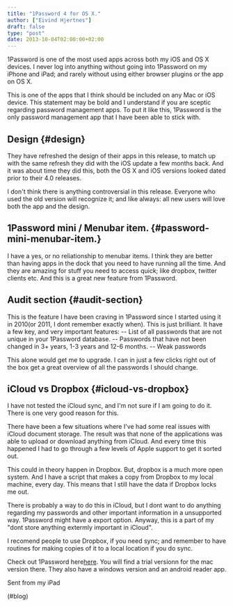```yaml
---
title: "1Password 4 for OS X."
author: ["Eivind Hjertnes"]
draft: false
type: "post"
date: 2013-10-04T02:00:00+02:00
---
```


1Password is one of the most used apps across both my iOS and OS X
devices. I never log into anything without going into 1Password on my
iPhone and iPad; and rarely without using either browser plugins or the
app on OS X.

This is one of the apps that I think should be included on any Mac or
iOS device. This statement may be bold and I understand if you are
sceptic regarding password management apps. To put it like this,
1Password is the only password management app that I have been able to
stick with.


## Design {#design}

They have refreshed the design of their apps in this release, to match
up with the same refresh they did with the iOS update a few months back.
And it was about time they did this, both the OS X and iOS versions
looked dated prior to their 4.0 releases.

I don't think there is anything controversial in this release. Everyone
who used the old version will recognize it; and like always: all new
users will love both the app and the design.


## 1Password mini / Menubar item. {#password-mini-menubar-item.}

I have a yes, or no reliationship to menubar items. I think they are
better than having apps in the dock that you need to have running all
the time. And they are amazing for stuff you need to access quick; like
dropbox, twitter clients etc. And this is a great new feature from
1Password.


## Audit section {#audit-section}

This is the feature I have been craving in 1Password since I started
using it in 2010(or 2011, I dont remember exactly when). This is just
brilliant. It have a few key, and very important features: -- List of
all passwords that are not unique in your 1Password database. --
Passwords that have not been changed in 3+ years, 1-3 years and 12-6
months. -- Weak passwords

This alone would get me to upgrade. I can in just a few clicks right out
of the box get a great overview of all the passwords I should change.


## iCloud vs Dropbox {#icloud-vs-dropbox}

I have not tested the iCloud sync, and I'm not sure if I am going to do
it. There is one very good reason for this.

There have been a few situations where I've had some real issues with
iCloud document storage. The result was that none of the applications
was able to upload or download anything from iCloud. And every time this
happened I had to go through a few levels of Apple support to get it
sorted out.

This could in theory happen in Dropbox. But, dropbox is a much more open
system. And I have a script that makes a copy from Dropbox to my local
machine, every day. This means that I still have the data if Dropbox
locks me out.

There is probably a way to do this in iCloud, but I dont want to do
anything regarding my passwords and other important information in a
unsupported way. 1Password might have a export option. Anyway, this is a
part of my "dont store anything extermly important in iCloud".

I recomend people to use Dropbox, if you need sync; and remember to have
routines for making copies of it to a local location if you do sync.

Check out 1Password here[here](https://agilebits.com/onepassword). You
will find a trial versionn for the mac version there. They also have a
windows version and an android reader app.

Sent from my iPad

(#blog)
